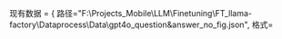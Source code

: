 现有数据 = {
	路径="F:\Projects_Mobile\LLM\Finetuning\FT_llama-factory\Dataprocess\Data\gpt4o_question&answer_no_fig.json",
	格式=
